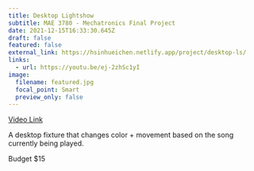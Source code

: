 ```yaml
---
title: Desktop Lightshow
subtitle: MAE 3780 - Mechatronics Final Project
date: 2021-12-15T16:33:30.645Z
draft: false
featured: false
external_link: https://hsinhueichen.netlify.app/project/desktop-ls/
links:
  - url: https://youtu.be/ej-2zhSc1yI
image:
  filename: featured.jpg
  focal_point: Smart
  preview_only: false
---
```

[Video Link](https://youtu.be/ej-2zhSc1yI)

A desktop fixture that changes color + movement based on the song currently being played. 

Budget $15